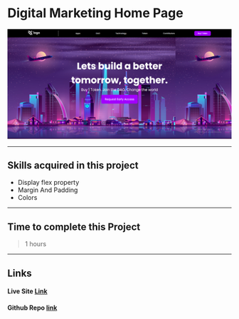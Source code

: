 # Digital Marketing Home Page

![Image](./cryoto-landing-page.PNG)

---

## Skills acquired in this project


- Display flex property
- Margin And Padding
- Colors


---

## Time to complete this Project

> 1 hours

---

## Links

#### Live Site [Link](https://crypto-page-landing.netlify.app/)

#### Github Repo [link](https://github.com/zubair-shabir/Crypto-Landing-page)